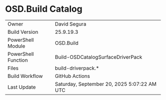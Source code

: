 ﻿# OSD.Build Catalog

| | |
|-|-|
| Owner | David Segura |
| Build Version | 25.9.19.3 |
| PowerShell Module | OSD.Build |
| PowerShell Function | Build-OSDCatalogSurfaceDriverPack |
| Files | build-driverpack.* |
| Build Workflow | GitHub Actions |
| Last Update | Saturday, September 20, 2025 5:07:22 AM UTC |
